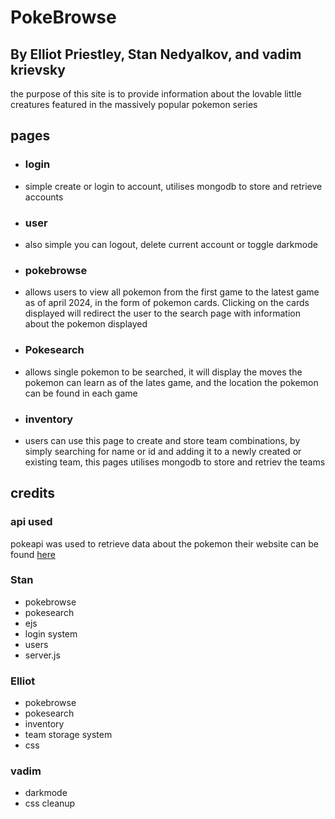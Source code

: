 # PokeBrowse 
## By Elliot Priestley, Stan Nedyalkov, and vadim krievsky 

the purpose of this site is to provide information about the lovable little creatures featured in the massively popular pokemon series

## pages

- ### login
- simple create or login to account, utilises mongodb to store and retrieve accounts

- ### user
- also simple you can logout, delete current account or toggle darkmode

- ### pokebrowse
- allows users to view all pokemon from the first game to the latest game as of april 2024, in the form of pokemon cards. Clicking on the cards displayed will redirect the user to the search page with information about the pokemon displayed

- ### Pokesearch
- allows single pokemon to be searched, it will display the moves the pokemon can learn as of the lates game, and the location the pokemon can be found in each game

- ### inventory
- users can use this page to create and store team combinations, by simply searching for name or id and adding it to a newly created or existing team, this pages utilises mongodb to store and retriev the teams

## credits

### api used
pokeapi was used to retrieve data about the pokemon their website can be found [here](https://pokeapi.co/)

### Stan
- pokebrowse
- pokesearch
- ejs
- login system
- users
- server.js

### Elliot
- pokebrowse 
- pokesearch
- inventory
- team storage system
- css 

### vadim
- darkmode
- css cleanup


